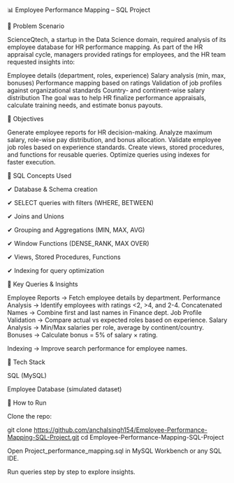 📊 Employee Performance Mapping – SQL Project

🔹 Problem Scenario

ScienceQtech, a startup in the Data Science domain, required analysis of its employee database for HR performance mapping. As part of the HR appraisal cycle, managers provided ratings for employees, and the HR team requested insights into:

Employee details (department, roles, experience)
Salary analysis (min, max, bonuses)
Performance mapping based on ratings
Validation of job profiles against organizational standards
Country- and continent-wise salary distribution
The goal was to help HR finalize performance appraisals, calculate training needs, and estimate bonus payouts.

🔹 Objectives

Generate employee reports for HR decision-making.
Analyze maximum salary, role-wise pay distribution, and bonus allocation.
Validate employee job roles based on experience standards.
Create views, stored procedures, and functions for reusable queries.
Optimize queries using indexes for faster execution.

🔹 SQL Concepts Used

✔ Database & Schema creation

✔ SELECT queries with filters (WHERE, BETWEEN)

✔ Joins and Unions

✔ Grouping and Aggregations (MIN, MAX, AVG)

✔ Window Functions (DENSE_RANK, MAX OVER)

✔ Views, Stored Procedures, Functions

✔ Indexing for query optimization

🔹 Key Queries & Insights

Employee Reports → Fetch employee details by department.
Performance Analysis → Identify employees with ratings <2, >4, and 2-4.
Concatenated Names → Combine first and last names in Finance dept.
Job Profile Validation → Compare actual vs expected roles based on experience.
Salary Analysis → Min/Max salaries per role, average by continent/country.
Bonuses → Calculate bonus = 5% of salary × rating.

Indexing → Improve search performance for employee names.

🔹 Tech Stack

SQL (MySQL)

Employee Database (simulated dataset)

🔹 How to Run

Clone the repo:

git clone https://github.com/anchalsingh154/Employee-Performance-Mapping-SQL-Project.git
cd Employee-Performance-Mapping-SQL-Project


Open Project_performance_mapping.sql in MySQL Workbench or any SQL IDE.

Run queries step by step to explore insights.
